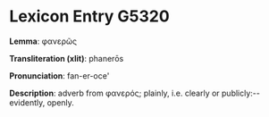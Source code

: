 # Lexicon Entry G5320

**Lemma**: φανερῶς

**Transliteration (xlit)**: phanerōs

**Pronunciation**: fan-er-oce'

**Description**:
adverb from φανερός; plainly, i.e. clearly or publicly:--evidently, openly.
